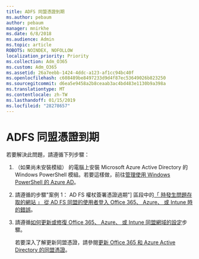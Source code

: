 ```yaml
---
title: ADFS 同盟憑證到期
ms.author: pebaum
author: pebaum
manager: mnirkhe
ms.date: 6/8/2018
ms.audience: Admin
ms.topic: article
ROBOTS: NOINDEX, NOFOLLOW
localization_priority: Priority
ms.collection: Adm_O365
ms.custom: Adm_O365
ms.assetid: 26a7eebb-1424-4ddc-a123-af1cc94bc40f
ms.openlocfilehash: c608489be8497233d9d4f87ec53649026b823250
ms.sourcegitcommit: d6ea5e9458a2b8ceaab3ac4bd483e1130b9a398a
ms.translationtype: MT
ms.contentlocale: zh-TW
ms.lasthandoff: 01/15/2019
ms.locfileid: "28278657"
---
```

# <a name="adfs-federation-certificate-expiring"></a>ADFS 同盟憑證到期

若要解決此問題，請遵循下列步驟：
  
1. （如果尚未安裝模組） 的電腦上安裝 Microsoft Azure Active Directory 的 Windows PowerShell 模組。若要這樣做，前往[管理使用 Windows PowerShell 的 Azure AD](https://aka.ms/aadposh)。
    
2. 請遵循的步驟"案例 1： AD FS 權杖簽署憑證過期"] 區段中的[「 時發生問題存取的網站 」 從 AD FS 同盟的使用者登入 Office 365、 Azure、 或 Intune 時的錯誤](https://support.microsoft.com/en-us/help/2713898/there-was-a-problem-accessing-the-site-error-from-ad-fs-when-a-federat)。
    
3. 請遵循[如何更新或修復 Office 365、 Azure、 或 Intune 同盟網域的設定](https://support.microsoft.com/en-us/help/2647048/how-to-update-or-repair-the-settings-of-a-federated-domain-in-office-3)步驟。
    
    若要深入了解更新同盟憑證，請參閱[更新 Office 365 和 Azure Active Directory 的同盟憑證](https://docs.microsoft.com/en-us/azure/active-directory/connect/active-directory-aadconnect-o365-certs)。
    

